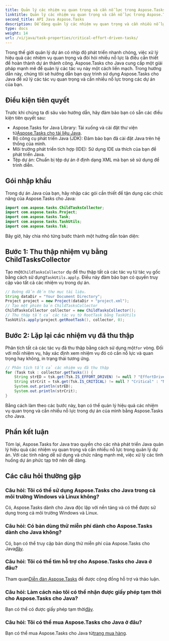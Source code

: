 ```yaml
---
title: Quản lý các nhiệm vụ quan trọng và cần nỗ lực trong Aspose.Tasks
linktitle: Quản lý các nhiệm vụ quan trọng và cần nỗ lực trong Aspose.Tasks
second_title: API Java Aspose.Tasks
description: Dễ dàng quản lý các nhiệm vụ quan trọng và cần nhiều nỗ lực trong các dự án Java của bạn với Aspose.Tasks. Tải xuống thư viện và nâng cao khả năng quản lý dự án của bạn.
type: docs
weight: 14
url: /vi/java/task-properties/critical-effort-driven-tasks/
---
```

Trong thế giới quản lý dự án có nhịp độ phát triển nhanh chóng, việc xử lý hiệu quả các nhiệm vụ quan trọng và đòi hỏi nhiều nỗ lực là điều cần thiết để hoàn thành dự án thành công. Aspose.Tasks cho Java cung cấp một giải pháp mạnh mẽ để quản lý các tác vụ này một cách liền mạch. Trong hướng dẫn này, chúng tôi sẽ hướng dẫn bạn quy trình sử dụng Aspose.Tasks cho Java để xử lý các tác vụ quan trọng và cần nhiều nỗ lực trong các dự án của bạn.
## Điều kiện tiên quyết
Trước khi chúng ta đi sâu vào hướng dẫn, hãy đảm bảo bạn có sẵn các điều kiện tiên quyết sau:
- Aspose.Tasks for Java Library: Tải xuống và cài đặt thư viện từ[Aspose.Tasks cho tài liệu Java](https://reference.aspose.com/tasks/java/).
- Bộ công cụ phát triển Java (JDK): Đảm bảo bạn đã cài đặt Java trên hệ thống của mình.
- Môi trường phát triển tích hợp (IDE): Sử dụng IDE ưa thích của bạn để phát triển Java.
- Tệp dự án: Chuẩn bị tệp dự án ở định dạng XML mà bạn sẽ sử dụng để trình diễn.
## Gói nhập khẩu
Trong dự án Java của bạn, hãy nhập các gói cần thiết để tận dụng các chức năng của Aspose.Tasks cho Java:
```java
import com.aspose.tasks.ChildTasksCollector;
import com.aspose.tasks.Project;
import com.aspose.tasks.Task;
import com.aspose.tasks.TaskUtils;
import com.aspose.tasks.Tsk;
```
Bây giờ, hãy chia nhỏ từng bước thành một hướng dẫn toàn diện:
## Bước 1: Thu thập nhiệm vụ bằng ChildTasksCollector
 Tạo một`ChildTasksCollector` dụ để thu thập tất cả các tác vụ từ tác vụ gốc bằng cách sử dụng`TaskUtils.apply`. Điều này đảm bảo bạn có quyền truy cập vào tất cả các nhiệm vụ trong dự án.
```java
// Đường dẫn đến thư mục tài liệu.
String dataDir = "Your Document Directory";
Project project = new Project(dataDir + "project.xml");
// Tạo một phiên bản ChildTasksCollector
ChildTasksCollector collector = new ChildTasksCollector();
// Thu thập tất cả các tác vụ từ RootTask bằng TaskUtils
TaskUtils.apply(project.getRootTask(), collector, 0);
```
## Bước 2: Lặp lại các nhiệm vụ đã thu thập
 Phân tích tất cả các tác vụ đã thu thập bằng cách sử dụng một`for` vòng. Đối với mỗi nhiệm vụ, hãy xác định xem nhiệm vụ đó có cần nỗ lực và quan trọng hay không, in trạng thái tương ứng.
```java
// Phân tích tất cả các nhiệm vụ đã thu thập
for (Task tsk : collector.getTasks()) {
    String strED = tsk.get(Tsk.IS_EFFORT_DRIVEN) != null ? "EffortDriven" : "Non-EffortDriven";
    String strCrit = tsk.get(Tsk.IS_CRITICAL) != null ? "Critical" : "Non-Critical";
    System.out.println(strED);
    System.out.println(strCrit);
}
```
Bằng cách làm theo các bước này, bạn có thể quản lý hiệu quả các nhiệm vụ quan trọng và cần nhiều nỗ lực trong dự án của mình bằng Aspose.Tasks cho Java.
## Phần kết luận
Tóm lại, Aspose.Tasks for Java trao quyền cho các nhà phát triển Java quản lý hiệu quả các nhiệm vụ quan trọng và cần nhiều nỗ lực trong quản lý dự án. Với các tính năng dễ sử dụng và chức năng mạnh mẽ, việc xử lý các tình huống dự án phức tạp trở nên dễ dàng.
## Các câu hỏi thường gặp
### Câu hỏi: Tôi có thể sử dụng Aspose.Tasks cho Java trong cả môi trường Windows và Linux không?
Có, Aspose.Tasks dành cho Java độc lập với nền tảng và có thể được sử dụng trong cả môi trường Windows và Linux.
### Câu hỏi: Có bản dùng thử miễn phí dành cho Aspose.Tasks dành cho Java không?
 Có, bạn có thể truy cập bản dùng thử miễn phí của Aspose.Tasks cho Java[đây](https://releases.aspose.com/).
### Câu hỏi: Tôi có thể tìm hỗ trợ cho Aspose.Tasks cho Java ở đâu?
 Tham quan[Diễn đàn Aspose.Tasks](https://forum.aspose.com/c/tasks/15) để được cộng đồng hỗ trợ và thảo luận.
### Câu hỏi: Làm cách nào tôi có thể nhận được giấy phép tạm thời cho Aspose.Tasks cho Java?
 Bạn có thể có được giấy phép tạm thời[đây](https://purchase.aspose.com/temporary-license/).
### Câu hỏi: Tôi có thể mua Aspose.Tasks cho Java ở đâu?
 Bạn có thể mua Aspose.Tasks cho Java từ[trang mua hàng](https://purchase.aspose.com/buy).